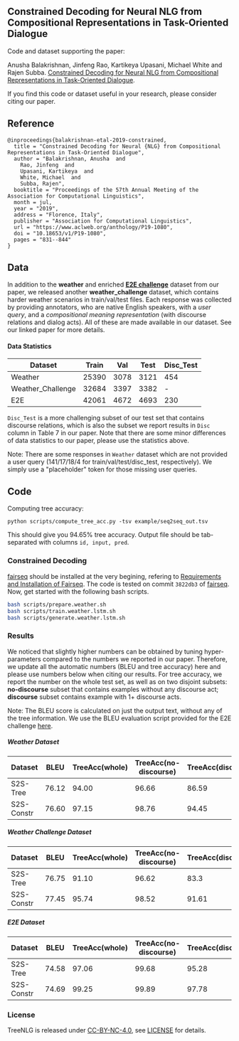 ## Constrained Decoding for Neural NLG from Compositional Representations in Task-Oriented Dialogue

Code and dataset supporting the paper:

Anusha Balakrishnan, Jinfeng Rao, Kartikeya Upasani, Michael White and Rajen Subba. [Constrained Decoding for Neural NLG from Compositional Representations in Task-Oriented Dialogue](https://www.aclweb.org/anthology/P19-1080/).

If you find this code or dataset useful in your research, please consider citing our paper.

## Reference

```
@inproceedings{balakrishnan-etal-2019-constrained,
  title = "Constrained Decoding for Neural {NLG} from Compositional Representations in Task-Oriented Dialogue",
  author = "Balakrishnan, Anusha  and
    Rao, Jinfeng  and
    Upasani, Kartikeya  and
    White, Michael  and
    Subba, Rajen",
  booktitle = "Proceedings of the 57th Annual Meeting of the Association for Computational Linguistics",
  month = jul,
  year = "2019",
  address = "Florence, Italy",
  publisher = "Association for Computational Linguistics",
  url = "https://www.aclweb.org/anthology/P19-1080",
  doi = "10.18653/v1/P19-1080",
  pages = "831--844"
}
```

## Data

In addition to the **weather** and enriched **[E2E challenge](https://github.com/tuetschek/e2e-dataset)** dataset from our paper, we released another **weather_challenge** dataset, which contains harder weather scenarios in train/val/test files.
Each response was collected by providing annotators, who are native English speakers, with a *user query*, and a *compositional meaning representation* (with discourse relations and dialog acts). All of these are made available in our dataset. See our linked paper for more details.

#### Data Statistics

Dataset           | Train | Val  | Test | Disc_Test
-------           | ----- | ---  | ---- | ---------
Weather           | 25390 | 3078 | 3121 | 454
Weather_Challenge | 32684 | 3397 | 3382 | -
E2E               | 42061 | 4672 | 4693 | 230

`Disc_Test` is a more challenging subset of our test set that contains discourse relations, which is also the subset we report results in `Disc` column in Table 7 in our paper. Note that there are some minor differences of data statistics to our paper, please use the statistics above.

Note: There are some responses in `Weather` dataset which are not provided a user query (141/17/18/4 for train/val/test/disc_test, respectively).  We simply use a "placeholder" token for those missing user queries.

## Code

Computing tree accuracy:

```
python scripts/compute_tree_acc.py -tsv example/seq2seq_out.tsv
```

This should give you 94.65% tree accuracy. Output file should be tab-separated with columns `id, input, pred`.

### Constrained Decoding

[fairseq](https://github.com/pytorch/fairseq) should be installed at the very begining, refering to [Requirements and Installation of Fairseq](https://github.com/pytorch/fairseq#requirements-and-installation). The code is tested on commit `3822db3` of [fairseq](https://github.com/pytorch/fairseq). Now, get started with the following bash scripts.

```bash
bash scripts/prepare.weather.sh
bash scripts/train.weather.lstm.sh
bash scripts/generate.weather.lstm.sh
```

### Results

We noticed that slightly higher numbers can be obtained by tuning hyper-parameters compared to the numbers we reported in our paper. Therefore, we update all the automatic numbers (BLEU and tree accuracy) here and please use numbers below when citing our results. For tree accuracy, we report the number on the whole test set, as well as on two disjoint subsets: **no-discourse** subset that contains examples without any discourse act; **discourse** subset contains example with 1+ discourse acts.

Note: The BLEU score is calculated on just the output text, without any of the tree information. We use the BLEU evaluation script provided for the E2E challenge [here](https://github.com/tuetschek/e2e-metrics).

##### Weather Dataset

Dataset    | BLEU  | TreeAcc(whole) | TreeAcc(no-discourse) | TreeAcc(discourse)
-------    | ----  | -------------- | --------------------- | ------------------
S2S-Tree   | 76.12 | 94.00          | 96.66                 | 86.59
S2S-Constr | 76.60 | 97.15          | 98.76                 | 94.45

##### Weather Challenge Dataset

Dataset    | BLEU  | TreeAcc(whole) | TreeAcc(no-discourse) | TreeAcc(discourse)
-------    | ----  | -------------- | --------------------- | ------------------
S2S-Tree   | 76.75 | 91.10          | 96.62                 | 83.3
S2S-Constr | 77.45 | 95.74          | 98.52                 | 91.61

##### E2E Dataset

Dataset    | BLEU  | TreeAcc(whole) | TreeAcc(no-discourse) | TreeAcc(discourse)
-------    | ----  | -------------- | --------------------- | ------------------
S2S-Tree   | 74.58 | 97.06          | 99.68                 | 95.28
S2S-Constr | 74.69 | 99.25          | 99.89                 | 97.78

### License

TreeNLG is released under [CC-BY-NC-4.0](https://creativecommons.org/licenses/by-nc/4.0/legalcode), see [LICENSE](LICENSE.md) for details.
